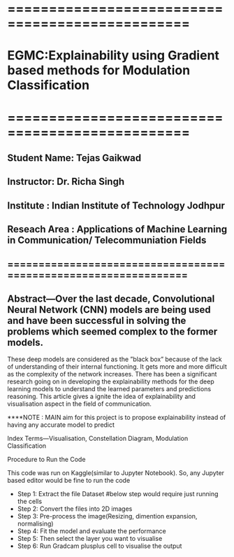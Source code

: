 # ================================================
# EGMC:Explainability using Gradient based methods for Modulation Classification
# ================================================
## Student Name: Tejas Gaikwad
## Instructor: Dr. Richa Singh
## Institute : Indian Institute of Technology Jodhpur
## Reseach Area : Applications of Machine Learning in Communication/ Telecommuniation Fields
## ================================================================
## Abstract—Over the last decade, Convolutional Neural Network (CNN) models are being used and have been successful in solving the problems which seemed complex to the former models.
These deep models are considered as the ”black box” because of the lack of understanding of their internal functioning. It gets more and more difficult as the complexity of the network
increases. There has been a significant research going on in developing the explainability methods for the deep learning models to understand the learned parameters and predictions
reasoning. This article gives a ignite the idea of explainability and visualisation aspect in the field of communication. 

****NOTE : MAIN aim for this project is to propose explainability instead of having any accurate model to predict

Index Terms—Visualisation, Constellation Diagram, Modulation Classification

Procedure to Run the Code

This code was run on Kaggle(similar to Jupyter Notebook). So, any Jupyter based editor would be fine to run the code

* Step 1: Extract the file Dataset
#below step would require just running the cells
* Step 2: Convert the files into 2D images 
* Step 3: Pre-process the image(Resizing, dimention expansion, normalising)
* Step 4: Fit the model and evaluate the performance 
* Step 5: Then select the layer you want to visualise
* Step 6: Run Gradcam plusplus cell to visualise the output


